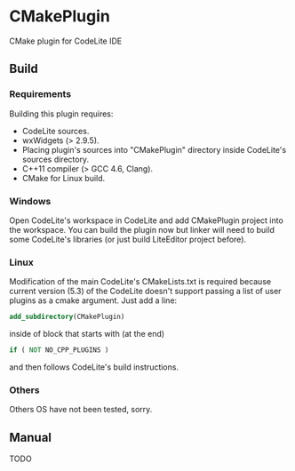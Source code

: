 # CMakePlugin

CMake plugin for CodeLite IDE

## Build

### Requirements

Building this plugin requires:

* CodeLite sources.
* wxWidgets (> 2.9.5).
* Placing plugin's sources into "CMakePlugin" directory inside CodeLite's sources directory.
* C++11 compiler (> GCC 4.6, Clang).
* CMake for Linux build.

### Windows

Open CodeLite's workspace in CodeLite and add CMakePlugin project into the workspace. You can build the plugin now but linker will need to build some CodeLite's libraries (or just build LiteEditor project before).

### Linux

Modification of the main CodeLite's CMakeLists.txt is required because current version (5.3) of the CodeLite doesn't support passing a list of user plugins as a cmake argument. Just add a line:

```CMake
add_subdirectory(CMakePlugin)
```

inside of block that starts with (at the end)

```CMake
if ( NOT NO_CPP_PLUGINS )
```

and then follows CodeLite's build instructions.

### Others

Others OS have not been tested, sorry.

## Manual

TODO

